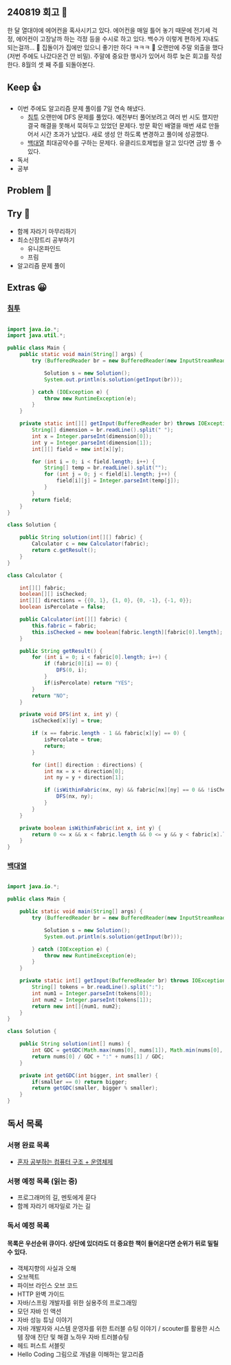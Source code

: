 ## 240819 회고 💬
한 달 열대야에 에어컨을 혹사시키고 있다. 에어컨을 매일 틀어 놓기 때문에 전기세 걱정, 에어컨이 고장날까 하는 걱정 등을 수시로 하고 있다. 백수가 이렇게 편하게 지내도 되는걸까... 🤑 집돌이가 집에만 있으니 좋기만 하다 ㅋㅋㅋ 🤣 오랜만에 주말 외출을 했다(저번 주에도 나갔다온건 안 비밀). 주말에 중요한 행사가 있어서 하루 늦은 회고를 작성한다. 8월의 셋 째 주를 되돌아본다.

## Keep 👍
- 이번 주에도 알고리즘 문제 풀이를 7일 연속 해냈다.
	- [침투](https://www.acmicpc.net/problem/13565) 오랜만에 DFS 문제를 풀었다. 예전부터 풀어보려고 여러 번 시도 했지만 결국 해결을 못해서 묵혀두고 있었던 문제다. 방문 확인 배열을 매번 새로 만들어서 시간 초과가 났었다. 새로 생성 안 하도록 변경하고 풀이에 성공했다.
	- [백대열](https://www.acmicpc.net/problem/14490) 최대공약수를 구하는 문제다. 유클리드호제법을 알고 있다면 금방 풀 수 있다.
- 독서
- 공부

## Problem 🤢

## Try 🧚
- 함께 자라기 마무리하기
- 최소신장트리 공부하기
	- 유니온파인드
	- 프림
- 알고리즘 문제 풀이 



## Extras 😀
### [침투](https://www.acmicpc.net/problem/13565)
```java

import java.io.*;
import java.util.*;

public class Main {
    public static void main(String[] args) {
        try (BufferedReader br = new BufferedReader(new InputStreamReader(System.in))) {

            Solution s = new Solution();
            System.out.println(s.solution(getInput(br)));

        } catch (IOException e) {
            throw new RuntimeException(e);
        }
    }

    private static int[][] getInput(BufferedReader br) throws IOException {
        String[] dimension = br.readLine().split(" ");
        int x = Integer.parseInt(dimension[0]);
        int y = Integer.parseInt(dimension[1]);
        int[][] field = new int[x][y];

        for (int i = 0; i < field.length; i++) {
            String[] temp = br.readLine().split("");
            for (int j = 0; j < field[i].length; j++) {
                field[i][j] = Integer.parseInt(temp[j]);
            }
        }
        return field;
    }
}

class Solution {

    public String solution(int[][] fabric) {
        Calculator c = new Calculator(fabric);
        return c.getResult();
    }
}

class Calculator {

    int[][] fabric;
    boolean[][] isChecked;
    int[][] directions = {{0, 1}, {1, 0}, {0, -1}, {-1, 0}};
    boolean isPercolate = false;

    public Calculator(int[][] fabric) {
        this.fabric = fabric;
        this.isChecked = new boolean[fabric.length][fabric[0].length];
    }

    public String getResult() {
        for (int i = 0; i < fabric[0].length; i++) {
            if (fabric[0][i] == 0) {
                DFS(0, i);
            }
            if(isPercolate) return "YES";
        }
        return "NO";
    }

    private void DFS(int x, int y) {
        isChecked[x][y] = true;

        if (x == fabric.length - 1 && fabric[x][y] == 0) {
            isPercolate = true;
            return;
        }

        for (int[] direction : directions) {
            int nx = x + direction[0];
            int ny = y + direction[1];

            if (isWithinFabric(nx, ny) && fabric[nx][ny] == 0 && !isChecked[nx][ny]) {
                DFS(nx, ny);
            }
        }
    }

    private boolean isWithinFabric(int x, int y) {
        return 0 <= x && x < fabric.length && 0 <= y && y < fabric[x].length;
    }
}
```



### [백대열](https://www.acmicpc.net/problem/14490)
```java

import java.io.*;

public class Main {

    public static void main(String[] args) {
        try (BufferedReader br = new BufferedReader(new InputStreamReader(System.in))) {

            Solution s = new Solution();
            System.out.println(s.solution(getInput(br)));

        } catch (IOException e) {
            throw new RuntimeException(e);
        }
    }

    private static int[] getInput(BufferedReader br) throws IOException {
        String[] tokens = br.readLine().split(":");
        int num1 = Integer.parseInt(tokens[0]);
        int num2 = Integer.parseInt(tokens[1]);
        return new int[]{num1, num2};
    }
}

class Solution {

    public String solution(int[] nums) {
        int GDC = getGDC(Math.max(nums[0], nums[1]), Math.min(nums[0], nums[1]));
        return nums[0] / GDC + ":" + nums[1] / GDC;
    }

    private int getGDC(int bigger, int smaller) {
        if(smaller == 0) return bigger;
        return getGDC(smaller, bigger % smaller);
    }
}
```

## 독서 목록

### 서평 완료 목록
- [혼자 공부하는 컴퓨터 구조 + 운영체제](https://github.com/kimregular/DAILY_STUDY/blob/main/독서/1.%20서평/01.%20혼자%20공부하는%20컴퓨터%20구조%20%2B%20운영체제%20를%20읽고%20📝.md)

###  서평 예정 목록 (읽는 중)
- 프로그래머의 길, 멘토에게 묻다
- 함께 자라기 애자일로 가는 길

### 독서 예정 목록
#### 목록은 우선순위 큐이다. 상단에 있더라도 더 중요한 책이 들어온다면 순위가 뒤로 밀릴 수 있다.
- 객체지향의 사실과 오해
- 오브젝트
- 파이브 라인스 오브 코드
- HTTP 완벽 가이드
- 자바/스프링 개발자를 위한 실용주의 프로그래밍
- 모던 자바 인 액션
- 자바 성능 튜닝 이야기 
- 자바 개발자와 시스템 운영자를 위한 트러블 슈팅 이야기 / scouter를 활용한 시스템 장애 진단 및 해결 노하우 자바 트러블슈팅
- 헤드 퍼스트 서블릿
- Hello Coding 그림으로 개념을 이해하는 알고리즘

